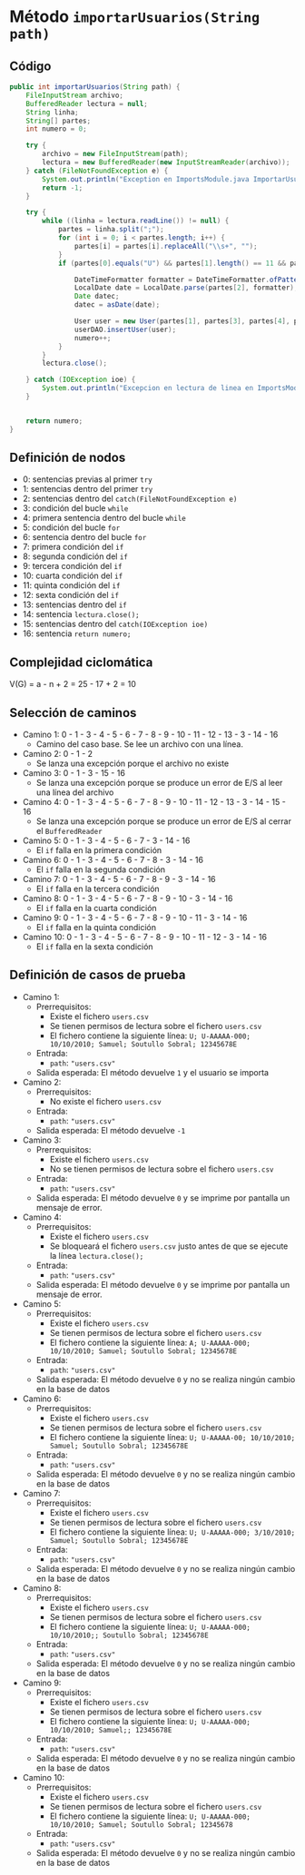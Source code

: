 # Método `importarUsuarios(String path)`
## Código
```java
public int importarUsuarios(String path) {
    FileInputStream archivo;
    BufferedReader lectura = null;
    String linha;
    String[] partes;
    int numero = 0;

    try {
        archivo = new FileInputStream(path);
        lectura = new BufferedReader(new InputStreamReader(archivo));
    } catch (FileNotFoundException e) {
        System.out.println("Exception en ImportsModule.java ImportarUsuarios en lectura del archivo: " + e);
        return -1;
    }

    try {
        while ((linha = lectura.readLine()) != null) {
            partes = linha.split(";");
            for (int i = 0; i < partes.length; i++) {
                partes[i] = partes[i].replaceAll("\\s+", "");
            }
            if (partes[0].equals("U") && partes[1].length() == 11 && partes[2].length() == 10 && !partes[3].isEmpty() && !partes[4].isEmpty() && partes[5].length() == 9) {

                DateTimeFormatter formatter = DateTimeFormatter.ofPattern("MMMM d, yyyy", Locale.ENGLISH);
                LocalDate date = LocalDate.parse(partes[2], formatter);
                Date datec;
                datec = asDate(date);

                User user = new User(partes[1], partes[3], partes[4], partes[5], datec, User.ALUMN);
                userDAO.insertUser(user);
                numero++;
            }
        }
        lectura.close();

    } catch (IOException ioe) {
        System.out.println("Excepcion en lectura de linea en ImportsModule.java Importar usuarios na lectura do archivo:" + ioe);
    }


    return numero;
}
```

## Definición de nodos
* 0: sentencias previas al primer `try`
* 1: sentencias dentro del primer `try`
* 2: sentencias dentro del `catch(FileNotFoundException e)`
* 3: condición del bucle `while`
* 4: primera sentencia dentro del bucle `while`
* 5: condición del bucle `for`
* 6: sentencia dentro del bucle `for`
* 7: primera condición del `if`
* 8: segunda condición del `if`
* 9: tercera condición del `if`
* 10: cuarta condición del `if`
* 11: quinta condición del `if`
* 12: sexta condición del `if`
* 13: sentencias dentro del `if`
* 14: sentencia `lectura.close();`
* 15: sentencias dentro del `catch(IOException ioe)`
* 16: sentencia `return numero;`

## Complejidad ciclomática
V(G) = a - n + 2 = 25 - 17 + 2 = 10

## Selección de caminos
* Camino 1: 0 - 1 - 3 - 4 - 5 - 6 - 7 - 8 - 9 - 10 - 11 - 12 - 13 - 3 - 14 - 16
    * Camino del caso base. Se lee un archivo con una línea.
* Camino 2: 0 - 1 - 2
    * Se lanza una excepción porque el archivo no existe
* Camino 3: 0 - 1 - 3 - 15 - 16
    * Se lanza una excepción porque se produce un error de E/S al leer una línea del archivo
* Camino 4: 0 - 1 - 3 - 4 - 5 - 6 - 7 - 8 - 9 - 10 - 11 - 12 - 13 - 3 - 14 - 15 - 16
    * Se lanza una excepción porque se produce un error de E/S al cerrar el `BufferedReader`
* Camino 5: 0 - 1 - 3 - 4 - 5 - 6 - 7 - 3 - 14 - 16
    * El `if` falla en la primera condición
* Camino 6: 0 - 1 - 3 - 4 - 5 - 6 - 7 - 8 - 3 - 14 - 16
    * El `if` falla en la segunda condición
* Camino 7: 0 - 1 - 3 - 4 - 5 - 6 - 7 - 8 - 9 - 3 - 14 - 16
    * El `if` falla en la tercera condición
* Camino 8: 0 - 1 - 3 - 4 - 5 - 6 - 7 - 8 - 9 - 10 - 3 - 14 - 16
    * El `if` falla en la cuarta condición
* Camino 9: 0 - 1 - 3 - 4 - 5 - 6 - 7 - 8 - 9 - 10 - 11 - 3 - 14 - 16
    * El `if` falla en la quinta condición
* Camino 10: 0 - 1 - 3 - 4 - 5 - 6 - 7 - 8 - 9 - 10 - 11 - 12 - 3 - 14 - 16
    * El `if` falla en la sexta condición

## Definición de casos de prueba
* Camino 1:
	* Prerrequisitos: 
		* Existe el fichero `users.csv`
		* Se tienen permisos de lectura sobre el fichero `users.csv`
		* El fichero contiene la siguiente línea: `U; U-AAAAA-000; 10/10/2010; Samuel; Soutullo Sobral; 12345678E`
	* Entrada: 
		* `path`: `"users.csv"`
	* Salida esperada: El método devuelve `1` y el usuario se importa
* Camino 2:
	* Prerrequisitos:
		* No existe el fichero `users.csv`
	* Entrada:
		* `path`: `"users.csv"`
	* Salida esperada: El método devuelve `-1`
* Camino 3:
	* Prerrequisitos:
		* Existe el fichero `users.csv`
		* No se tienen permisos de lectura sobre el fichero `users.csv`
	* Entrada:
		* `path`: `"users.csv"`
	* Salida esperada: El método devuelve `0` y se imprime por pantalla un mensaje de error.
* Camino 4:
	* Prerrequisitos:
		* Existe el fichero `users.csv`
		* Se bloqueará el fichero `users.csv` justo antes de que se ejecute la línea `lectura.close();`
	* Entrada:
		* `path`: `"users.csv"`
	* Salida esperada: El método devuelve `0` y se imprime por pantalla un mensaje de error.
* Camino 5:
	* Prerrequisitos:
		* Existe el fichero `users.csv`
		* Se tienen permisos de lectura sobre el fichero `users.csv`
		* El fichero contiene la siguiente línea: `A; U-AAAAA-000; 10/10/2010; Samuel; Soutullo Sobral; 12345678E`
	* Entrada:
		* `path`: `"users.csv"`
	* Salida esperada: El método devuelve `0` y no se realiza ningún cambio en la base de datos
* Camino 6:
	* Prerrequisitos:
		* Existe el fichero `users.csv`
		* Se tienen permisos de lectura sobre el fichero `users.csv`
		* El fichero contiene la siguiente línea: `U; U-AAAAA-00; 10/10/2010; Samuel; Soutullo Sobral; 12345678E`
	* Entrada:
		* `path`: `"users.csv"`
	* Salida esperada: El método devuelve `0` y no se realiza ningún cambio en la base de datos
* Camino 7:
	* Prerrequisitos:
		* Existe el fichero `users.csv`
		* Se tienen permisos de lectura sobre el fichero `users.csv`
		* El fichero contiene la siguiente línea: `U; U-AAAAA-000; 3/10/2010; Samuel; Soutullo Sobral; 12345678E`
	* Entrada:
		* `path`: `"users.csv"`
	* Salida esperada: El método devuelve `0` y no se realiza ningún cambio en la base de datos
* Camino 8:
	* Prerrequisitos:
		* Existe el fichero `users.csv`
		* Se tienen permisos de lectura sobre el fichero `users.csv`
		* El fichero contiene la siguiente línea: `U; U-AAAAA-000; 10/10/2010;; Soutullo Sobral; 12345678E`
	* Entrada:
		* `path`: `"users.csv"`
	* Salida esperada: El método devuelve `0` y no se realiza ningún cambio en la base de datos
* Camino 9:
	* Prerrequisitos:
		* Existe el fichero `users.csv`
		* Se tienen permisos de lectura sobre el fichero `users.csv`
		* El fichero contiene la siguiente línea: `U; U-AAAAA-000; 10/10/2010; Samuel;; 12345678E`
	* Entrada:
		* `path`: `"users.csv"`
	* Salida esperada: El método devuelve `0` y no se realiza ningún cambio en la base de datos
* Camino 10:
	* Prerrequisitos:
		* Existe el fichero `users.csv`
		* Se tienen permisos de lectura sobre el fichero `users.csv`
		* El fichero contiene la siguiente línea: `U; U-AAAAA-000; 10/10/2010; Samuel; Soutullo Sobral; 12345678`
	* Entrada:
		* `path`: `"users.csv"`
	* Salida esperada: El método devuelve `0` y no se realiza ningún cambio en la base de datos
